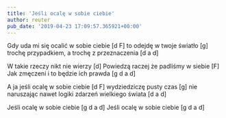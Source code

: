 ```yaml
---
title: 'Jeśli ocalę w sobie ciebie'
author: reuter
pub_date: '2019-04-23 17:09:57.365921+00:00'
---
```


Gdy uda mi się ocalić w sobie ciebie [d F]
to odejdę w twoje światło [g]
trochę przypadkiem, a trochę z przeznaczenia [d a d]

W takie rzeczy nikt nie wierzy [d]
Powiedzą raczej że padliśmy w siebie [F]
Jak zmęczeni i to będzie ich prawda [g d a d]

A ja jeśli ocalę w sobie ciebie [d F]
wydziedziczę pusty czas [g]
nie naruszając nawet logiki zdarzeń wielkiego świata [d a d]

Jeśli ocalę w sobie ciebie [g d a d]
Jeśli ocalę w sobie ciebie [g d a d]